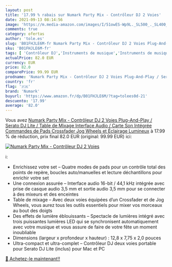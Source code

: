 ```yaml
---
layout: post
title: '17.99 % rabais sur Numark Party Mix - Contrôleur DJ 2 Voies'
date: 2021-09-13 08:14:56
image: 'https://m.media-amazon.com/images/I/51owES-Wp9L._SL500_._SL400_.jpg'
comments: true
category: ofertas
author: 'tole.es'
slug: 'B01FHJLE6M-fr Numark Party Mix - Contrôleur DJ 2 Voies Plug-And-Play /...'
sku: 'B01FHJLE6M-fr'
tags: [ 'Contrôleur DJ','Instruments de musique','Instruments de musique et Sono','numark','Équipement DJ et VJ', ]
actualPrice: 82.0 EUR
currency: EUR
price: 82.0
comparePrice: 99.99 EUR
prodname: 'Numark Party Mix - Contrôleur DJ 2 Voies Plug-And-Play / Serato DJ Lite / Table de Mixage  Interface Audio / Carte Son Intégrée  Commandes de Pads  Crossfader  Jog Wheels et Éclairage Lumineux'
country: 'fr'
flag: '🇫🇷'
brand: 'Numark'
buyurl: 'https://www.amazon.fr/dp/B01FHJLE6M/?tag=tolees0d-21'
descuento: '17.99'
average: '82.0'
---
```


Vous avez [Numark Party Mix - Contrôleur DJ 2 Voies Plug-And-Play / Serato DJ Lite / Table de Mixage  Interface Audio / Carte Son Intégrée  Commandes de Pads  Crossfader  Jog Wheels et Éclairage Lumineux](https://www.amazon.fr/dp/B01FHJLE6M/?tag=tolees0d-21)  à  17.99 % de réduction, prix final  82.0 EUR (original: 99.99 EUR) ici:

[![Numark Party Mix - Contrôleur DJ 2 Voies](https://m.media-amazon.com/images/I/51owES-Wp9L._SL500_._SL400_.jpg)](https://www.amazon.fr/dp/B01FHJLE6M/?tag=tolees0d-21)

ℹ️:

- Enrichissez votre set – Quatre modes de pads pour un contrôle total des points de repère, boucles auto/manuelles et lecture déchantillons pour enrichir votre set
- Une connexion assurée – Interface audio 16-bit / 44,1 kHz intégrée avec prise de casque audio 3,5 mm et sortie audio 3,5 mm pour se connecter à des mixeurs et des enceintes
- Table de mixage – Avec deux voies équipées d’un Crossfader et de Jog Wheels, vous aurez tous les outils essentiels pour mixer vos morceaux au bout des doigts
- Des effets de lumière éblouissants – Spectacle de lumières intégré avec trois puissantes lumières LED qui se synchronisent automatiquement avec votre musique et vous assure de faire de votre fête un moment inoubliable
- Dimensions (largeur x profondeur x hauteur) : 12,8 x 7,75 x 2,0 pouces
- Ultra-compact et ultra-complet – Contrôleur DJ deux voies portable pour Serato DJ Lite (inclus) pour Mac et PC

[🛒 Achetez-le maintenant!!](https://www.amazon.fr/dp/B01FHJLE6M/?tag=tolees0d-21)
